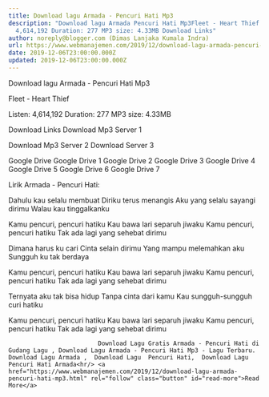 ```yaml
---
title: Download lagu Armada - Pencuri Hati Mp3
description: "Download lagu Armada Pencuri Hati Mp3Fleet - Heart Thief Listen:
  4,614,192 Duration: 277 MP3 size: 4.33MB Download Links"
author: noreply@blogger.com (Dimas Lanjaka Kumala Indra)
url: https://www.webmanajemen.com/2019/12/download-lagu-armada-pencuri-hati-mp3.html
date: 2019-12-06T23:00:00.000Z
updated: 2019-12-06T23:00:00.000Z
---
```


Download lagu Armada - Pencuri Hati Mp3

Fleet - Heart Thief

  Listen: 4,614,192 
  Duration: 277 
  MP3 size: 4.33MB 

  Download Links 
  Download Mp3 Server 1 

  Download Mp3 Server 2 
  Download Server 3 


  Google Drive   Google Drive 1 
  Google Drive 2 
  Google Drive 3 
  Google Drive 4 
  Google Drive 5 
  Google Drive 6 
  Google Drive 7 


                             
Lirik Armada - Pencuri Hati:
                             
Dahulu kau selalu membuat
  Diriku terus menangis
  Aku yang selalu sayangi dirimu
  Walau kau tinggalkanku
  
  Kamu pencuri, pencuri hatiku
  Kau bawa lari separuh jiwaku
  Kamu pencuri, pencuri hatiku
  Tak ada lagi yang sehebat dirimu
  
  Dimana harus ku cari
  Cinta selain dirimu
  Yang mampu melemahkan aku
  Sungguh ku tak berdaya
  
  Kamu pencuri, pencuri hatiku
  Kau bawa lari separuh jiwaku
  Kamu pencuri, pencuri hatiku
  Tak ada lagi yang sehebat dirimu
  
  Ternyata aku tak bisa hidup
  Tanpa cinta dari kamu
  Kau sungguh-sungguh curi hatiku
  
  Kamu pencuri, pencuri hatiku
  Kau bawa lari separuh jiwaku
  Kamu pencuri, pencuri hatiku
  Tak ada lagi yang sehebat dirimu                                 
                                 
                             Download Lagu Gratis Armada - Pencuri Hati di Gudang Lagu , Download Lagu Armada - Pencuri Hati Mp3 - Lagu Terbaru.                                                         Download Lagu Armada ,  Download Lagu  Pencuri Hati,  Download Lagu  Pencuri Hati Armada<hr/> <a href="https://www.webmanajemen.com/2019/12/download-lagu-armada-pencuri-hati-mp3.html" rel="follow" class="button" id="read-more">Read More</a>
